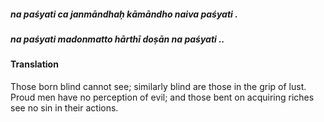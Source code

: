 ##### na paśyati ca janmāndhaḥ kāmāndho naiva paśyati .
##### na paśyati madonmatto hārthī doṣān na paśyati ..

#### Translation

Those born blind cannot see; similarly blind are those in the grip of lust. Proud men have no perception of evil; and those bent on acquiring riches see no sin in their actions.